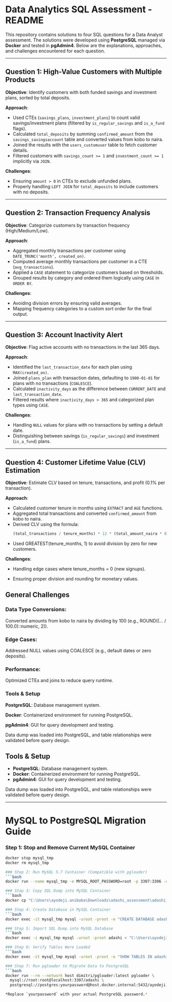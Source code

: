 # Data Analytics SQL Assessment - README

This repository contains solutions to four SQL questions for a Data Analyst assessment. The solutions were developed using **PostgreSQL** managed via **Docker** and tested in **pgAdmin4**. Below are the explanations, approaches, and challenges encountered for each question.

---

## **Question 1: High-Value Customers with Multiple Products**  
**Objective**: Identify customers with both funded savings and investment plans, sorted by total deposits.  

**Approach**:  
- Used CTEs (`savings_plans`, `investment_plans`) to count valid savings/investment plans (filtered by `is_regular_savings` and `is_a_fund` flags).  
- Calculated `total_deposits` by summing `confirmed_amount` from the `savings_savingsaccount` table and converted values from kobo to naira.  
- Joined the results with the `users_customuser` table to fetch customer details.  
- Filtered customers with `savings_count >= 1` and `investment_count >= 1` implicitly via `JOIN`.  

**Challenges**:  
- Ensuring `amount > 0` in CTEs to exclude unfunded plans.  
- Properly handling `LEFT JOIN` for `total_deposits` to include customers with no deposits.  

---

## **Question 2: Transaction Frequency Analysis**  
**Objective**: Categorize customers by transaction frequency (High/Medium/Low).  

**Approach**:  
- Aggregated monthly transactions per customer using `DATE_TRUNC('month', created_on)`.  
- Computed average monthly transactions per customer in a CTE (`avg_transactions`).  
- Applied a `CASE` statement to categorize customers based on thresholds.  
- Grouped results by category and ordered them logically using `CASE` in `ORDER BY`.  

**Challenges**:  
- Avoiding division errors by ensuring valid averages.  
- Mapping frequency categories to a custom sort order for the final output.  

---

## **Question 3: Account Inactivity Alert**  
**Objective**: Flag active accounts with no transactions in the last 365 days.  

**Approach**:  
- Identified the `last_transaction_date` for each plan using `MAX(created_on)`.  
- Joined `plans_plan` with transaction dates, defaulting to `1900-01-01` for plans with no transactions (`COALESCE`).  
- Calculated `inactivity_days` as the difference between `CURRENT_DATE` and `last_transaction_date`.  
- Filtered results where `inactivity_days > 365` and categorized plan types using `CASE`.  

**Challenges**:  
- Handling `NULL` values for plans with no transactions by setting a default date.  
- Distinguishing between savings (`is_regular_savings`) and investment (`is_a_fund`) plans.  

---

## **Question 4: Customer Lifetime Value (CLV) Estimation**  
**Objective**: Estimate CLV based on tenure, transactions, and profit (0.1% per transaction).  

**Approach**:  
- Calculated customer tenure in months using `EXTRACT` and `AGE` functions.  
- Aggregated total transactions and converted `confirmed_amount` from kobo to naira.  
- Derived CLV using the formula:  
  ```sql
  (total_transactions / tenure_months) * 12 * (total_amount_naira * 0.001 / total_transactions)

- Used GREATEST(tenure_months, 1) to avoid division by zero for new customers.

**Challenges**: 

- Handling edge cases where tenure_months = 0 (new signups).

- Ensuring proper division and rounding for monetary values.

## General Challenges

### **Data Type Conversions**:
Converted amounts from kobo to naira by dividing by 100 (e.g., ROUND((... / 100.0)::numeric, 2)).

### **Edge Cases**:
Addressed NULL values using COALESCE (e.g., default dates or zero deposits).

### **Performance**:
Optimized CTEs and joins to reduce query runtime.

### **Tools & Setup**
**PostgreSQL**: Database management system.

**Docker**: Containerized environment for running PostgreSQL.

**pgAdmin4**: GUI for query development and testing.

Data dump was loaded into PostgreSQL, and table relationships were validated before query design.

## **Tools & Setup**  

- **PostgreSQL**: Database management system.  
- **Docker**: Containerized environment for running PostgreSQL.  
- **pgAdmin4**: GUI for query development and testing.  

Data dump was loaded into PostgreSQL, and table relationships were validated before query design.

---

# MySQL to PostgreSQL Migration Guide

### Step 1: Stop and Remove Current MySQL Container
```bash
docker stop mysql_tmp
docker rm mysql_tmp

### Step 2: Run MySQL 5.7 Container (Compatible with pgloader)
```bash
docker run --name mysql_tmp -e MYSQL_ROOT_PASSWORD=root -p 3307:3306 -d mysql:5.7

### Step 3: Copy SQL Dump into MySQL Container
```bash
docker cp "C:\Users\ayodeji.anibaba\Downloads\adashi_assessment\adashi_assessment.sql" mysql_tmp:/tmp/adashi_assessment.sql

### Step 4: Create Database in MySQL Container
```bash
docker exec -it mysql_tmp mysql -uroot -proot -e "CREATE DATABASE adashi;"

### Step 5: Import SQL Dump into MySQL Database
```bash
docker exec -i mysql_tmp mysql -uroot -proot adashi < "C:\Users\ayodeji.anibaba\Downloads\adashi_assessment\adashi_assessment.sql"

### Step 6: Verify Tables Were Loaded
```bash
docker exec -it mysql_tmp mysql -uroot -proot -e "SHOW TABLES IN adashi;" ```

### Step 7: Run pgloader to Migrate Data to PostgreSQL
```bash
docker run --rm --network host dimitri/pgloader:latest pgloader \
  mysql://root:root@localhost:3307/adashi \
  postgresql://postgres:yourpassword@host.docker.internal:5432/ayodeji

*Replace `yourpassword` with your actual PostgreSQL password.*

